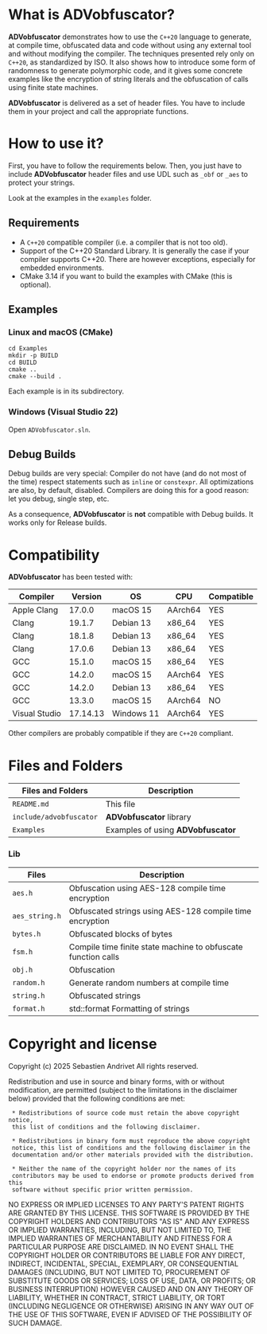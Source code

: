 What is ADVobfuscator?
======================

**ADVobfuscator** demonstrates how to use the `C++20` language to generate, at compile time, obfuscated data and code without using any external tool and without modifying the compiler. 
The techniques presented rely only on `C++20`, as standardized by ISO. 
It also shows how to introduce some form of randomness to generate polymorphic code, and it gives some concrete examples like the encryption of string literals and the obfuscation of calls using finite state machines.

**ADVobfuscator** is delivered as a set of header files. You have to include them in your project and call the appropriate functions.


How to use it?
==============

First, you have to follow the requirements below. Then, you just have to include **ADVobfuscator** header files and use UDL such as `_obf` or `_aes` to protect your strings.

Look at the examples in the `examples` folder.

Requirements
------------

* A `C++20` compatible compiler (i.e. a compiler that is not too old).
* Support of the C++20 Standard Library. It is generally the case if your compiler supports C++20. There are however exceptions, especially for embedded environments.
* CMake 3.14 if you want to build the examples with CMake (this is optional).

Examples
--------

### Linux and macOS (CMake)

```
cd Examples
mkdir -p BUILD
cd BUILD
cmake ..
cmake --build .
```

Each example is in its subdirectory.

### Windows (Visual Studio 22)

Open `ADVobfuscator.sln`.


Debug Builds
-------------

Debug builds are very special: Compiler do not have (and do not most of the time) respect statements such as `inline` or `constexpr`. All optimizations are also, by default, disabled. Compilers are doing this for a good reason: let you debug, single step, etc.

As a consequence, **ADVobfuscator** is **not** compatible with Debug builds. It works only for Release builds.

Compatibility
=============

**ADVobfuscator** has been tested with:

Compiler        | Version  | OS          | CPU     | Compatible |
----------------|----------|-------------|---------|------------|
Apple Clang     | 17.0.0   | macOS 15    | AArch64 | YES        |
Clang           | 19.1.7   | Debian 13   | x86_64  | YES        |
Clang           | 18.1.8   | Debian 13   | x86_64  | YES        |
Clang           | 17.0.6   | Debian 13   | x86_64  | YES        |
GCC             | 15.1.0   | macOS 15    | x86_64  | YES        |
GCC             | 14.2.0   | macOS 15    | AArch64 | YES        |
GCC             | 14.2.0   | Debian 13   | x86_64  | YES        |
GCC             | 13.3.0   | macOS 15    | AArch64 | NO         |
Visual Studio   | 17.14.13 | Windows 11  | AArch64 | YES        |

Other compilers are probably compatible if they are `C++20` compliant.


Files and Folders
=================

| Files and Folders           | Description                         |
|-----------------------------|-------------------------------------|
| `README.md`                 | This file                           |
| `include/advobfuscator`     | **ADVobfuscator** library           |
| `Examples`                  | Examples of using **ADVobfuscator** |

### Lib

| Files          | Description                                                    |
|----------------|----------------------------------------------------------------|
| `aes.h`        | Obfuscation using AES-128 compile time encryption              |
| `aes_string.h` | Obfuscated strings using AES-128 compile time encryption       |
| `bytes.h`      | Obfuscated blocks of bytes                                     |
| `fsm.h`        | Compile time finite state machine to obfuscate function calls  |
| `obj.h`        | Obfuscation                                                    |
| `random.h`     | Generate random numbers at compile time                        |
| `string.h`     | Obfuscated strings                                             |
| `format.h`     | std::format Formatting of strings                              |


Copyright and license
=====================

Copyright (c) 2025 Sebastien Andrivet
All rights reserved.

Redistribution and use in source and binary forms, with or without
modification, are permitted (subject to the limitations in the disclaimer
below) provided that the following conditions are met:

     * Redistributions of source code must retain the above copyright notice,
     this list of conditions and the following disclaimer.

     * Redistributions in binary form must reproduce the above copyright
     notice, this list of conditions and the following disclaimer in the
     documentation and/or other materials provided with the distribution.

     * Neither the name of the copyright holder nor the names of its
     contributors may be used to endorse or promote products derived from this
     software without specific prior written permission.

NO EXPRESS OR IMPLIED LICENSES TO ANY PARTY'S PATENT RIGHTS ARE GRANTED BY
THIS LICENSE. THIS SOFTWARE IS PROVIDED BY THE COPYRIGHT HOLDERS AND
CONTRIBUTORS "AS IS" AND ANY EXPRESS OR IMPLIED WARRANTIES, INCLUDING, BUT NOT
LIMITED TO, THE IMPLIED WARRANTIES OF MERCHANTABILITY AND FITNESS FOR A
PARTICULAR PURPOSE ARE DISCLAIMED. IN NO EVENT SHALL THE COPYRIGHT HOLDER OR
CONTRIBUTORS BE LIABLE FOR ANY DIRECT, INDIRECT, INCIDENTAL, SPECIAL,
EXEMPLARY, OR CONSEQUENTIAL DAMAGES (INCLUDING, BUT NOT LIMITED TO,
PROCUREMENT OF SUBSTITUTE GOODS OR SERVICES; LOSS OF USE, DATA, OR PROFITS; OR
BUSINESS INTERRUPTION) HOWEVER CAUSED AND ON ANY THEORY OF LIABILITY, WHETHER
IN CONTRACT, STRICT LIABILITY, OR TORT (INCLUDING NEGLIGENCE OR OTHERWISE)
ARISING IN ANY WAY OUT OF THE USE OF THIS SOFTWARE, EVEN IF ADVISED OF THE
POSSIBILITY OF SUCH DAMAGE.

